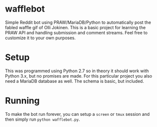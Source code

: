 # wafflebot
Simple Reddit bot using PRAW/MariaDB/Python to automatically post the fabled waffle gif of Olli Jokinen.  This is a basic project for learning the PRAW API and handling submission and comment streams.  Feel free to customize it to your own purposes.

# Setup
This was programmed using Python 2.7 so in theory it should work with Python 3.x, but no promises are made.  For this particular project you also need a MariaDB database as well.  The schema is basic, but included. 

# Running
To make the bot run forever, you can setup a `screen` or `tmux` session and then simply run `python wafflebot.py`. 
